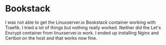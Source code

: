 # Bookstack

I was not able to get the Linuxserver.io Bookstack container working with
Traefik. I tried a lot of things but nothing really worked.
Neither did the Let's Encrypt container from linuxserver.io work.
I ended up installing Nginx and Certbot on the host and that works now fine.
